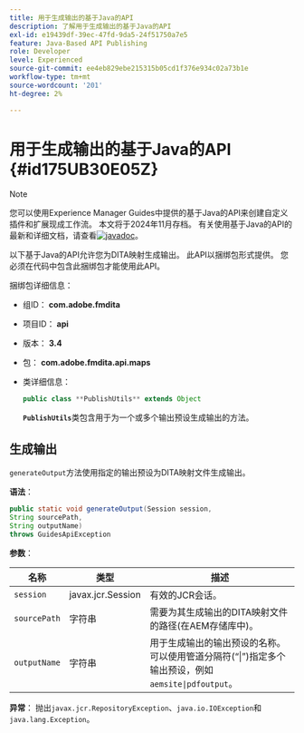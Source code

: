```yaml
---
title: 用于生成输出的基于Java的API
description: 了解用于生成输出的基于Java的API
exl-id: e19439df-39ec-47fd-9da5-24f51750a7e5
feature: Java-Based API Publishing
role: Developer
level: Experienced
source-git-commit: ee4eb829ebe215315b05cd1f376e934c02a73b1e
workflow-type: tm+mt
source-wordcount: '201'
ht-degree: 2%

---
```


# 用于生成输出的基于Java的API {#id175UB30E05Z}

>[!NOTE]
>
> 您可以使用Experience Manager Guides中提供的基于Java的API来创建自定义插件和扩展现成工作流。 本文将于2024年11月存档。
> 有关使用基于Java的API的最新和详细文档，请查看[![javadoc](https://javadoc.io/badge2/com.adobe.aem/aem-guides-sdk-api/javadoc.svg)](https://javadoc.io/doc/com.adobe.aem/aem-guides-sdk-api)。

以下基于Java的API允许您为DITA映射生成输出。 此API以捆绑包形式提供。 您必须在代码中包含此捆绑包才能使用此API。

捆绑包详细信息：

- 组ID： **com.adobe.fmdita**

- 项目ID： **api**

- 版本： **3.4**

- 包： ****com.adobe.fmdita.api.maps****

- 类详细信息：

  ```JAVA
  public class **PublishUtils** extends Object
  ```

  **`PublishUtils`**&#x200B;类包含用于为一个或多个输出预设生成输出的方法。


## 生成输出

``generateOutput``方法使用指定的输出预设为DITA映射文件生成输出。

**语法**：

```JAVA
public static void generateOutput(Session session,
String sourcePath,
String outputName)
throws GuidesApiException
```

**参数**：

| 名称 | 类型 | 描述 |
|----|----|-----------|
| `session` | javax.jcr.Session | 有效的JCR会话。 |
| ``sourcePath`` | 字符串 | 需要为其生成输出的DITA映射文件的路径\(在AEM存储库中\)。 |
| ``outputName`` | 字符串 | 用于生成输出的输出预设的名称。 可以使用管道分隔符(“\|”\)指定多个输出预设，例如`aemsite\|pdfoutput`。 |

**异常**：
抛出``javax.jcr.RepositoryException``、`java.io.IOException`和`java.lang.Exception`。
